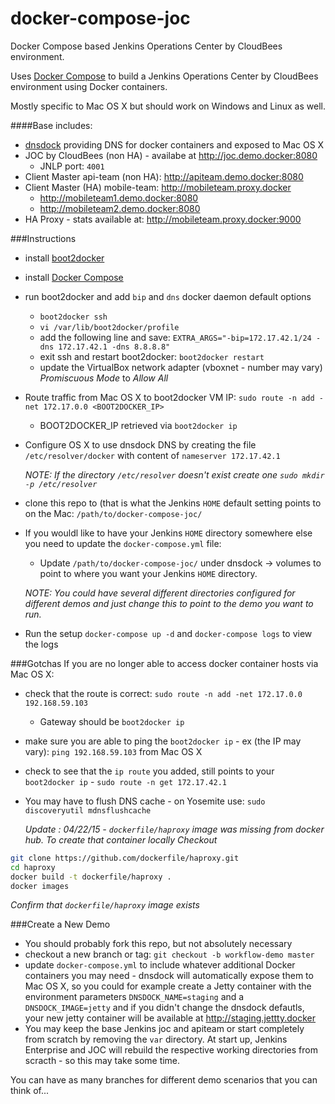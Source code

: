 # docker-compose-joc
Docker Compose based Jenkins Operations Center by CloudBees environment.

Uses [Docker Compose](https://docs.docker.com/compose/) to build a Jenkins Operations Center by CloudBees environment using Docker containers.

Mostly specific to Mac OS X but should work on Windows and Linux as well.

####Base includes:
- [dnsdock](https://github.com/tonistiigi/dnsdock) providing DNS for docker containers and exposed to Mac OS X
- JOC by CloudBees (non HA) - availabe at http://joc.demo.docker:8080
  - JNLP port: `4001`
- Client Master api-team (non HA): http://apiteam.demo.docker:8080
- Client Master (HA) mobile-team: http://mobileteam.proxy.docker
  - http://mobileteam1.demo.docker:8080
  - http://mobileteam2.demo.docker:8080
- HA Proxy - stats available at: http://mobileteam.proxy.docker:9000

###Instructions
- install [boot2docker](https://github.com/boot2docker/osx-installer/releases/tag/v1.5.0)
- install [Docker Compose](https://docs.docker.com/compose/install/)
- run boot2docker and add `bip` and `dns` docker daemon default options
  - `boot2docker ssh`
  - `vi /var/lib/boot2docker/profile`
  - add the following line and save: `EXTRA_ARGS="-bip=172.17.42.1/24 -dns 172.17.42.1 -dns 8.8.8.8"`
  - exit ssh and restart boot2docker: `boot2docker restart`
  - update the VirtualBox network adapter (vboxnet<x> - number may vary) *Promiscuous Mode* to *Allow All*
- Route traffic from Mac OS X to boot2docker VM IP: `sudo route -n add -net 172.17.0.0 <BOOT2DOCKER_IP>`
  - BOOT2DOCKER_IP retrieved via `boot2docker ip`
- Configure OS X to use dnsdock DNS by creating the file `/etc/resolver/docker` with content of `nameserver 172.17.42.1`

  *NOTE: If the directory `/etc/resolver` doesn't exist create one `sudo mkdir -p /etc/resolver`*

- clone this repo to (that is what the Jenkins `HOME` default setting points to on the Mac: `/path/to/docker-compose-joc/`
- If you wouldl like to have your Jenkins `HOME` directory somewhere else you need to update the `docker-compose.yml` file:
  - Update `/path/to/docker-compose-joc/` under dnsdock -> volumes to point to where you want your Jenkins `HOME` directory.

  *NOTE: You could have several different directories configured for different demos and just change this to point to the demo you want to run.*

- Run the setup `docker-compose up -d` and `docker-compose logs` to view the logs


###Gotchas
If you are no longer able to access docker container hosts via Mac OS X:
- check that the route is correct: `sudo route -n add -net 172.17.0.0 192.168.59.103`
  - Gateway should be `boot2docker ip`
- make sure you are able to ping the `boot2docker ip` - ex (the IP may vary): `ping 192.168.59.103` from Mac OS X
- check to see that the `ip route` you added, still points to your `boot2docker ip` - `sudo route -n get 172.17.42.1`
- You may have to flush DNS cache - on Yosemite use: `sudo discoveryutil mdnsflushcache`

  *Update : 04/22/15 - `dockerfile/haproxy` image was missing from docker hub. To create that container locally Checkout*

 ```bash
 git clone https://github.com/dockerfile/haproxy.git
 cd haproxy
 docker build -t dockerfile/haproxy .
 docker images
 ```

  *Confirm that `dockerfile/haproxy` image exists*

###Create a New Demo
- You should probably fork this repo, but not absolutely necessary
- checkout a new branch or tag: `git checkout -b workflow-demo master`
- update `docker-compose.yml` to include whatever additional Docker containers you may need - dnsdock will automatically expose them to Mac OS X, so you could for example create a Jetty container with the environment parameters `DNSDOCK_NAME=staging` and a `DNSDOCK_IMAGE=jetty` and if you didn't change the dnsdock defautls, your new jetty container will be available at http://staging.jettty.docker
- You may keep the base Jenkins joc and apiteam or start completely from scratch by removing the `var` directory. At start up, Jenkins Enterprise and JOC will rebuild the respective working directories from scracth - so this may take some time.

You can have as many branches for different demo scenarios that you can think of...
